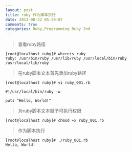 ```yaml
---
layout: post
title: ruby 作为脚本执行
date: 2013-08-22 05:39:07
comments: true
categories: Ruby,Programming Ruby 2nd
---
```

> 查看ruby路径

    [root@localhost ruby]# whereis ruby
    ruby: /usr/bin/ruby /usr/lib/ruby /usr/local/bin/ruby /usr/local/lib/ruby

> 在ruby脚本文本首先添加ruby路径

    [root@localhost ruby]# vi ruby_001.rb
    
    #!/usr/local/bin/ruby -w
    
    puts "Hello, World!"

> 为ruby脚本文本赋予可执行权限

    [root@localhost ruby]# chmod +x ruby_001.rb 

> 作为脚本执行

    [root@localhost ruby]# ./ruby_001.rb 
    Hello, World!
